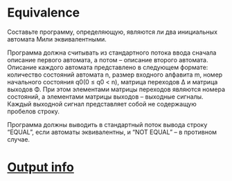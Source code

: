 # Equivalence

Составьте программу, определяющую, являются ли два инициальных автомата Мили эквивалентными.

Программа должна считывать из стандартного потока ввода сначала описание первого автомата, а потом – описание второго автомата. Описание каждого автомата представлено в следующем формате: количество состояний автомата n, размер входного алфавита m, номер начального состояния q0(0 ≤ q0 < n), матрица переходов Δ и матрица выходов Φ. При этом элементами матрицы переходов являются номера состояний, а элементами матрицы выходов – выходные сигналы. Каждый выходной сигнал представляет собой не содержащую пробелов строку.

Программа должны выводить в стандартный поток вывода строку “EQUAL”, если автоматы эквивалентны, и “NOT EQUAL” – в противном случае.

# [Output info](https://personalfebus.s-ul.eu/machimg/Xyge3u4i)
